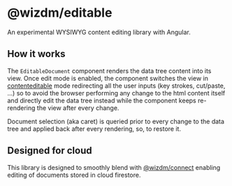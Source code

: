 @wizdm/editable
===============

An experimental WYSIWYG content editing library with Angular.  

## How it works

The `EditableDocument` component renders the data tree content into its view. Once edit mode is enabled, the component switches the view in [contenteditable](https://developer.mozilla.org/en-US/docs/Web/HTML/Global_attributes/contenteditable) mode redirecting all the user inputs (key strokes, cut/paste, ...) so to avoid the browser performing any change to the html content itself and directly edit the data tree instead while the component keeps re-rendering the view after every change.

Document selection (aka caret) is queried prior to every change to the data tree and applied back after every rendering, so, to restore it. 

## Designed for cloud

This library is designed to smoothly blend with [@wizdm/connect](../connect) enabling editing of documents stored in cloud firestore.
